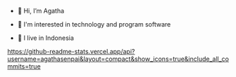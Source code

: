 - 👋 Hi, I’m Agatha

- 👀 I'm interested in technology and program software

- 🌱 I live in Indonesia

https://github-readme-stats.vercel.app/api?username=agathasenpai&layout=compact&show_icons=true&include_all_commits=true





 



